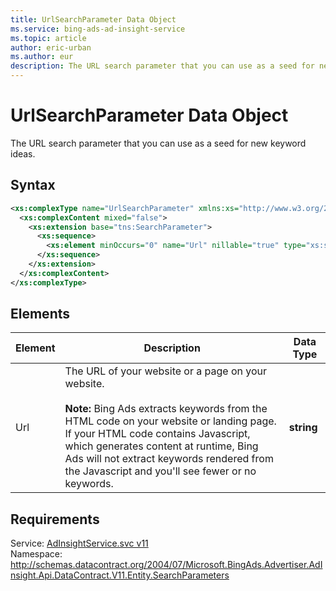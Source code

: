 ```yaml
---
title: UrlSearchParameter Data Object
ms.service: bing-ads-ad-insight-service
ms.topic: article
author: eric-urban
ms.author: eur
description: The URL search parameter that you can use as a seed for new keyword ideas.
---
```

# UrlSearchParameter Data Object
The URL search parameter that you can use as a seed for new keyword ideas.

## Syntax
```xml
<xs:complexType name="UrlSearchParameter" xmlns:xs="http://www.w3.org/2001/XMLSchema">
  <xs:complexContent mixed="false">
    <xs:extension base="tns:SearchParameter">
      <xs:sequence>
        <xs:element minOccurs="0" name="Url" nillable="true" type="xs:string" />
      </xs:sequence>
    </xs:extension>
  </xs:complexContent>
</xs:complexType>
```

## <a name="elements"></a>Elements

|Element|Description|Data Type|
|-----------|---------------|-------------|
|<a name="url"></a>Url|The URL of your website or a page on your website.<br/><br/>**Note:** Bing Ads extracts keywords from the HTML code on your website or landing page. If your HTML code contains Javascript, which generates content at runtime, Bing Ads will not extract keywords rendered from the Javascript and you'll see fewer or no keywords.|**string**|

## Requirements
Service: [AdInsightService.svc v11](https://adinsight.api.bingads.microsoft.com/Api/Advertiser/AdInsight/v11/AdInsightService.svc)  
Namespace: http://schemas.datacontract.org/2004/07/Microsoft.BingAds.Advertiser.AdInsight.Api.DataContract.V11.Entity.SearchParameters  

